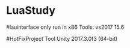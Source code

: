 # LuaStudy
#lauinterface only run in x86  Tools: vs2017 15.6



#HotFixProject  Tool Unity 2017.3.0f3 (64-bit)
